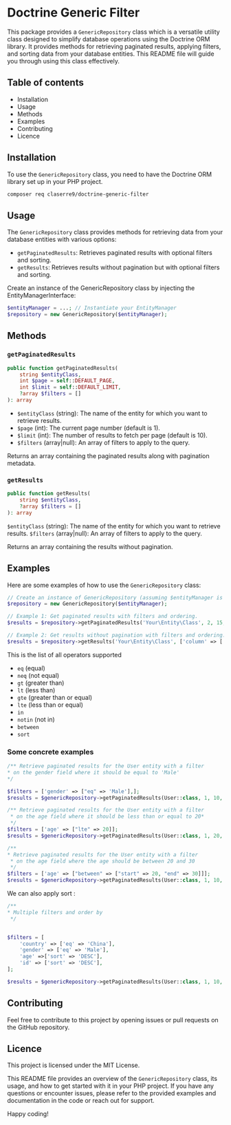 # Doctrine Generic Filter

This package provides a `GenericRepository` class which is a versatile utility class designed 
to simplify database operations using the Doctrine ORM library. 
It provides methods for retrieving paginated results, applying filters, 
and sorting data from your database entities. This README file will guide you through using this class effectively.


## Table of contents

- Installation
- Usage
- Methods
- Examples
- Contributing
- Licence

## Installation
To use the `GenericRepository` class, you need to have the Doctrine ORM 
library set up in your PHP project. 

``` bash
composer req claserre9/doctrine-generic-filter
```

## Usage
The `GenericRepository` class provides methods for retrieving data from your database entities with various options:

- `getPaginatedResults`: Retrieves paginated results with optional filters and sorting.
- `getResults`: Retrieves results without pagination but with optional filters and sorting.

Create an instance of the GenericRepository class by injecting the EntityManagerInterface:

```php
$entityManager = ...; // Instantiate your EntityManager
$repository = new GenericRepository($entityManager);
```

## Methods
### `getPaginatedResults`

```php
public function getPaginatedResults(
    string $entityClass,
    int $page = self::DEFAULT_PAGE,
    int $limit = self::DEFAULT_LIMIT,
    ?array $filters = []
): array
```

- `$entityClass` (string): The name of the entity for which you want to retrieve results.
- `$page` (int): The current page number (default is 1).
- `$limit` (int): The number of results to fetch per page (default is 10).
- `$filters` (array|null): An array of filters to apply to the query.

Returns an array containing the paginated results along with pagination metadata.

### `getResults`

```php
public function getResults(
    string $entityClass,
    ?array $filters = []
): array
```

`$entityClass` (string): The name of the entity for which you want to retrieve results.
`$filters` (array|null): An array of filters to apply to the query.

Returns an array containing the results without pagination.

## Examples

Here are some examples of how to use the `GenericRepository` class:

```php
// Create an instance of GenericRepository (assuming $entityManager is already instantiated).
$repository = new GenericRepository($entityManager);

// Example 1: Get paginated results with filters and ordering.
$results = $repository->getPaginatedResults('Your\Entity\Class', 2, 15, ['column' => ['operator' => 'value']]);

// Example 2: Get results without pagination with filters and ordering.
$results = $repository->getResults('Your\Entity\Class', ['column' => ['operator' => 'value']]);
```

This is the list of all operators supported

- `eq` (equal)
- `neq` (not equal)
- `gt` (greater than)
- `lt` (less than)
- `gte` (greater than or equal)
- `lte` (less than or equal)
- `in`
- `notin` (not in)
- `between`
- `sort`

### Some concrete examples
```php
/** Retrieve paginated results for the User entity with a filter
* on the gender field where it should be equal to 'Male'
*/

$filters = ['gender' => ["eq" => 'Male'],];
$results = $genericRepository->getPaginatedResults(User::class, 1, 10, $filters);
```

```php
/** Retrieve paginated results for the User entity with a filter 
 * on the age field where it should be less than or equal to 20*
 */
$filters = ['age' => ["lte" => 20]];
$results = $genericRepository->getPaginatedResults(User::class, 1, 20, $filters);
```

```php
/**
* Retrieve paginated results for the User entity with a filter 
 * on the age field where the age should be between 20 and 30
 */
$filters = ['age' => ["between" => ["start" => 20, "end" => 30]]];
$results = $genericRepository->getPaginatedResults(User::class, 1, 10, $filters);
```
We can also apply sort :
```php
/**
* Multiple filters and order by
 */


$filters = [
    'country' => ['eq' => 'China'],
    'gender' => ['eq' => 'Male'],
    'age' =>['sort' => 'DESC'],
    'id' => ['sort' => 'DESC'],
];

$results = $genericRepository->getPaginatedResults(User::class, 1, 10, $filters, $orderBy);
```

## Contributing
Feel free to contribute to this project by opening issues or pull requests on the GitHub repository.

## Licence
This project is licensed under the MIT License.


This README file provides an overview of the `GenericRepository` class, its usage, and how to get started with it in your PHP project. If you have any questions or encounter issues, please refer to the provided examples and documentation in the code or reach out for support.

Happy coding!